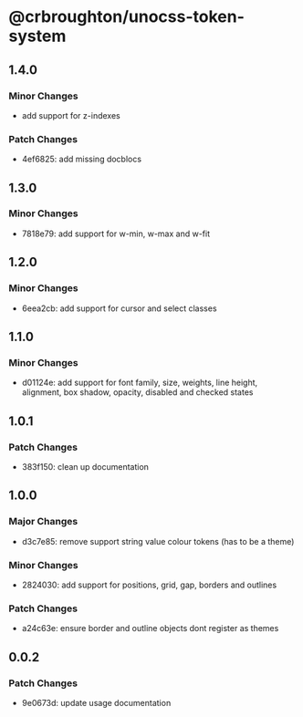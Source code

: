 # @crbroughton/unocss-token-system

## 1.4.0

### Minor Changes

- add support for z-indexes

### Patch Changes

- 4ef6825: add missing docblocs

## 1.3.0

### Minor Changes

- 7818e79: add support for w-min, w-max and w-fit

## 1.2.0

### Minor Changes

- 6eea2cb: add support for cursor and select classes

## 1.1.0

### Minor Changes

- d01124e: add support for font family, size, weights, line height, alignment, box shadow, opacity, disabled and checked states

## 1.0.1

### Patch Changes

- 383f150: clean up documentation

## 1.0.0

### Major Changes

- d3c7e85: remove support string value colour tokens (has to be a theme)

### Minor Changes

- 2824030: add support for positions, grid, gap, borders and outlines

### Patch Changes

- a24c63e: ensure border and outline objects dont register as themes

## 0.0.2

### Patch Changes

- 9e0673d: update usage documentation
